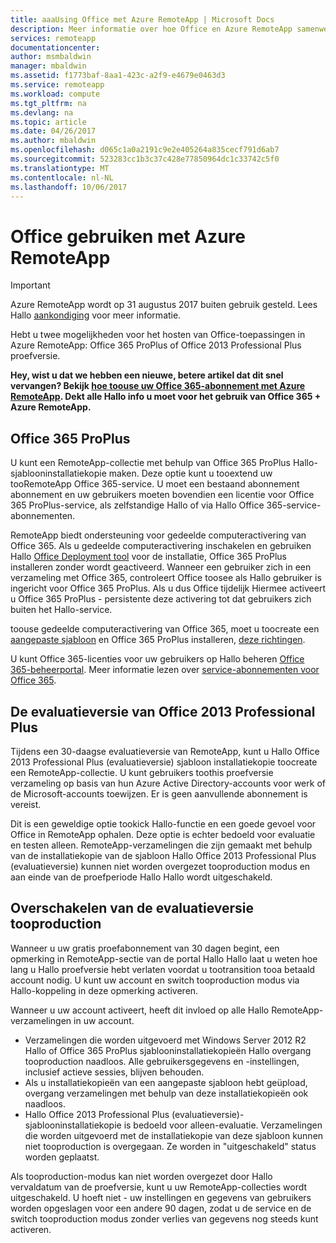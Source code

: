 ```yaml
---
title: aaaUsing Office met Azure RemoteApp | Microsoft Docs
description: Meer informatie over hoe Office en Azure RemoteApp samenwerken
services: remoteapp
documentationcenter: 
author: msmbaldwin
manager: mbaldwin
ms.assetid: f1773baf-8aa1-423c-a2f9-e4679e0463d3
ms.service: remoteapp
ms.workload: compute
ms.tgt_pltfrm: na
ms.devlang: na
ms.topic: article
ms.date: 04/26/2017
ms.author: mbaldwin
ms.openlocfilehash: d065c1a0a2191c9e2e405264a835cecf791d6ab7
ms.sourcegitcommit: 523283cc1b3c37c428e77850964dc1c33742c5f0
ms.translationtype: MT
ms.contentlocale: nl-NL
ms.lasthandoff: 10/06/2017
---
```

# <a name="using-office-with-azure-remoteapp"></a>Office gebruiken met Azure RemoteApp
> [!IMPORTANT]
> Azure RemoteApp wordt op 31 augustus 2017 buiten gebruik gesteld. Lees Hallo [aankondiging](https://go.microsoft.com/fwlink/?linkid=821148) voor meer informatie.
> 
> 

Hebt u twee mogelijkheden voor het hosten van Office-toepassingen in Azure RemoteApp: Office 365 ProPlus of Office 2013 Professional Plus proefversie.

**Hey, wist u dat we hebben een nieuwe, betere artikel dat dit snel vervangen? Bekijk [hoe toouse uw Office 365-abonnement met Azure RemoteApp](remoteapp-officesubscription.md). Dekt alle Hallo info u moet voor het gebruik van Office 365 + Azure RemoteApp.**

## <a name="office-365-proplus"></a>Office 365 ProPlus
U kunt een RemoteApp-collectie met behulp van Office 365 ProPlus Hallo-sjablooninstallatiekopie maken. Deze optie kunt u tooextend uw tooRemoteApp Office 365-service. U moet een bestaand abonnement abonnement en uw gebruikers moeten bovendien een licentie voor Office 365 ProPlus-service, als zelfstandige Hallo of via Hallo Office 365-service-abonnementen.

RemoteApp biedt ondersteuning voor gedeelde computeractivering van Office 365. Als u gedeelde computeractivering inschakelen en gebruiken Hallo [Office Deployment tool](http://www.microsoft.com/download/details.aspx?id=36778) voor de installatie, Office 365 ProPlus installeren zonder wordt geactiveerd. Wanneer een gebruiker zich in een verzameling met Office 365, controleert Office toosee als Hallo gebruiker is ingericht voor Office 365 ProPlus. Als u dus Office tijdelijk Hiermee activeert u Office 365 ProPlus - persistente deze activering tot dat gebruikers zich buiten het Hallo-service.

toouse gedeelde computeractivering van Office 365, moet u toocreate een [aangepaste sjabloon](remoteapp-create-custom-image.md) en Office 365 ProPlus installeren, [deze richtingen](https://technet.microsoft.com/library/dn782858.aspx).

U kunt Office 365-licenties voor uw gebruikers op Hallo beheren [Office 365-beheerportal](https://portal.office365.com/). Meer informatie lezen over [service-abonnementen voor Office 365](http://technet.microsoft.com/library/office-365-plan-options.aspx).  

## <a name="office-2013-professional-plus-trial"></a>De evaluatieversie van Office 2013 Professional Plus
Tijdens een 30-daagse evaluatieversie van RemoteApp, kunt u Hallo Office 2013 Professional Plus (evaluatieversie) sjabloon installatiekopie toocreate een RemoteApp-collectie. U kunt gebruikers toothis proefversie verzameling op basis van hun Azure Active Directory-accounts voor werk of de Microsoft-accounts toewijzen. Er is geen aanvullende abonnement is vereist.

Dit is een geweldige optie tookick Hallo-functie en een goede gevoel voor Office in RemoteApp ophalen. Deze optie is echter bedoeld voor evaluatie en testen alleen. RemoteApp-verzamelingen die zijn gemaakt met behulp van de installatiekopie van de sjabloon Hallo Office 2013 Professional Plus (evaluatieversie) kunnen niet worden overgezet tooproduction modus en aan einde van de proefperiode Hallo Hallo wordt uitgeschakeld.

## <a name="switching-from-trial-tooproduction"></a>Overschakelen van de evaluatieversie tooproduction
Wanneer u uw gratis proefabonnement van 30 dagen begint, een opmerking in RemoteApp-sectie van de portal Hallo Hallo laat u weten hoe lang u Hallo proefversie hebt verlaten voordat u tootransition tooa betaald account nodig. U kunt uw account en switch tooproduction modus via Hallo-koppeling in deze opmerking activeren.

Wanneer u uw account activeert, heeft dit invloed op alle Hallo RemoteApp-verzamelingen in uw account.

* Verzamelingen die worden uitgevoerd met Windows Server 2012 R2 Hallo of Office 365 ProPlus sjablooninstallatiekopieën Hallo overgang tooproduction naadloos. Alle gebruikersgegevens en -instellingen, inclusief actieve sessies, blijven behouden.
* Als u installatiekopieën van een aangepaste sjabloon hebt geüpload, overgang verzamelingen met behulp van deze installatiekopieën ook naadloos.
* Hallo Office 2013 Professional Plus (evaluatieversie)-sjablooninstallatiekopie is bedoeld voor alleen-evaluatie. Verzamelingen die worden uitgevoerd met de installatiekopie van deze sjabloon kunnen niet tooproduction is overgegaan. Ze worden in "uitgeschakeld" status worden geplaatst.

Als tooproduction-modus kan niet worden overgezet door Hallo vervaldatum van de proefversie, kunt u uw RemoteApp-collecties wordt uitgeschakeld. U hoeft niet - uw instellingen en gegevens van gebruikers worden opgeslagen voor een andere 90 dagen, zodat u de service en de switch tooproduction modus zonder verlies van gegevens nog steeds kunt activeren.

